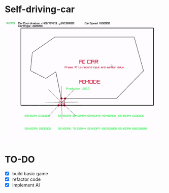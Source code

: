 # Self-driving-car

![screenShot](assets/carGif.gif "ScreenShot")

# TO-DO
- [x] build basic game
- [x] refactor code
- [x] implement AI
